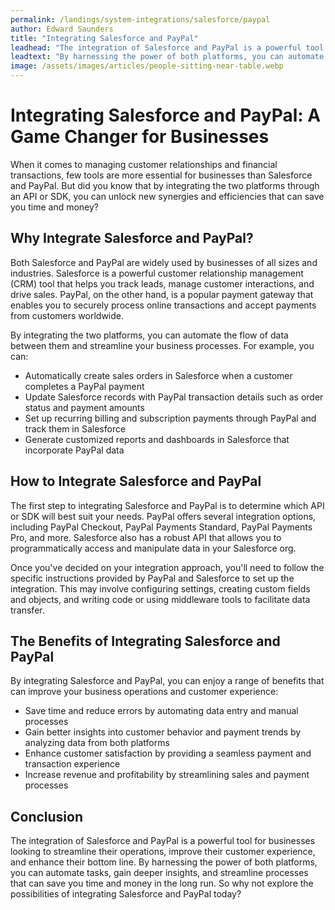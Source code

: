 ```yaml
---
permalink: /landings/system-integrations/salesforce/paypal
author: Edward Saunders
title: "Integrating Salesforce and PayPal"
leadhead: "The integration of Salesforce and PayPal is a powerful tool for businesses looking to streamline their operations, improve their customer experience, and enhance their bottom line"
leadtext: "By harnessing the power of both platforms, you can automate tasks, gain deeper insights, and streamline processes that can save you time and money in the long run. So why not explore the possibilities of integrating Salesforce and PayPal today?"
image: /assets/images/articles/people-sitting-near-table.webp
---
```

<div class="arttext">	<h1>Integrating Salesforce and PayPal: A Game Changer for Businesses</h1>
	<p>When it comes to managing customer relationships and financial transactions, few tools are more essential for businesses than Salesforce and PayPal. But did you know that by integrating the two platforms through an API or SDK, you can unlock new synergies and efficiencies that can save you time and money?</p>
	<h2>Why Integrate Salesforce and PayPal?</h2>
	<p>Both Salesforce and PayPal are widely used by businesses of all sizes and industries. Salesforce is a powerful customer relationship management (CRM) tool that helps you track leads, manage customer interactions, and drive sales. PayPal, on the other hand, is a popular payment gateway that enables you to securely process online transactions and accept payments from customers worldwide.</p>
	<p>By integrating the two platforms, you can automate the flow of data between them and streamline your business processes. For example, you can:</p>
	<ul>
		<li>Automatically create sales orders in Salesforce when a customer completes a PayPal payment</li>
		<li>Update Salesforce records with PayPal transaction details such as order status and payment amounts</li>
		<li>Set up recurring billing and subscription payments through PayPal and track them in Salesforce</li>
		<li>Generate customized reports and dashboards in Salesforce that incorporate PayPal data</li>
	</ul>
	<h2>How to Integrate Salesforce and PayPal</h2>
	<p>The first step to integrating Salesforce and PayPal is to determine which API or SDK will best suit your needs. PayPal offers several integration options, including PayPal Checkout, PayPal Payments Standard, PayPal Payments Pro, and more. Salesforce also has a robust API that allows you to programmatically access and manipulate data in your Salesforce org.</p>
	<p>Once you've decided on your integration approach, you'll need to follow the specific instructions provided by PayPal and Salesforce to set up the integration. This may involve configuring settings, creating custom fields and objects, and writing code or using middleware tools to facilitate data transfer.</p>
	<h2>The Benefits of Integrating Salesforce and PayPal</h2>
	<p>By integrating Salesforce and PayPal, you can enjoy a range of benefits that can improve your business operations and customer experience:</p>
	<ul>
		<li>Save time and reduce errors by automating data entry and manual processes</li>
		<li>Gain better insights into customer behavior and payment trends by analyzing data from both platforms</li>
		<li>Enhance customer satisfaction by providing a seamless payment and transaction experience</li>
		<li>Increase revenue and profitability by streamlining sales and payment processes</li>
	</ul>
	<h2>Conclusion</h2>
	<p>The integration of Salesforce and PayPal is a powerful tool for businesses looking to streamline their operations, improve their customer experience, and enhance their bottom line. By harnessing the power of both platforms, you can automate tasks, gain deeper insights, and streamline processes that can save you time and money in the long run. So why not explore the possibilities of integrating Salesforce and PayPal today?</p>
</div>